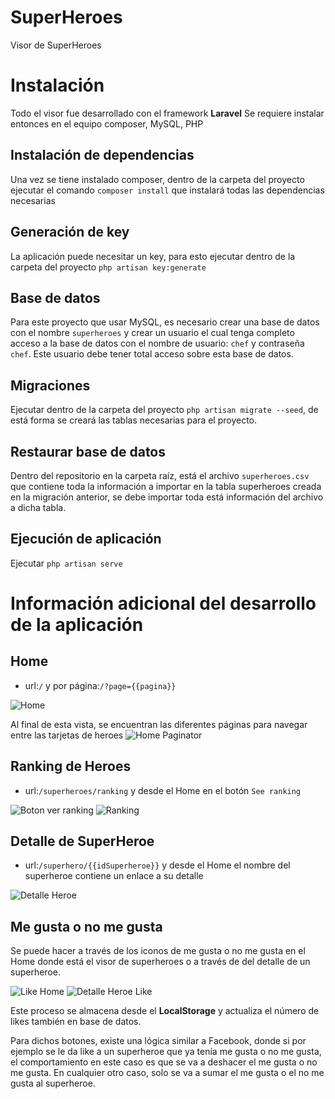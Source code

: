 # SuperHeroes
Visor de SuperHeroes

# Instalación
Todo el visor fue desarrollado con el framework **Laravel**
Se requiere instalar entonces en el equipo composer, MySQL, PHP

## Instalación de dependencias
Una vez se tiene instalado composer, dentro de la carpeta del proyecto ejecutar el comando `composer install` que instalará todas las dependencias necesarias

## Generación de key
La aplicación puede necesitar un key, para esto ejecutar dentro de la carpeta del proyecto `php artisan key:generate`

## Base de datos
Para este proyecto que usar MySQL, es necesario crear una base de datos con el nombre `superheroes` y crear un usuario el cual tenga completo acceso a la base de datos con el nombre de usuario: `chef` y contraseña `chef`. Este usuario debe tener total acceso sobre esta base de datos.

## Migraciones 
Ejecutar dentro de la carpeta del proyecto `php artisan migrate --seed`, de está forma se creará las tablas necesarias para el proyecto.

## Restaurar base de datos
Dentro del repositorio en la carpeta raíz, está el archivo `superheroes.csv` que contiene toda la información a importar en la tabla superheroes creada en la migración anterior, se debe importar toda está información del archivo a dicha tabla.

## Ejecución de aplicación
 
Ejecutar `php artisan serve`

# Información adicional del desarrollo de la aplicación

## Home
- url:`/` y por página:`/?page={{pagina}}`

![Home](imagesReadme/home.png)

Al final de esta vista, se encuentran las diferentes páginas para navegar entre las tarjetas de heroes
![Home Paginator](imagesReadme/HomePaginator.png)

## Ranking de Heroes
- url:`/superheroes/ranking` y desde el Home en el botón `See ranking` 

![Boton ver ranking](imagesReadme/botonSeeRanking.png)
![Ranking](imagesReadme/ranking.png)

## Detalle de SuperHeroe
- url:`/superhero/{{idSuperheroe}}` y desde el Home el nombre del superheroe contiene un enlace a su detalle 

![Detalle Heroe](imagesReadme/detalleHeroe.png)

## Me gusta o no me gusta

Se puede hacer a través de los iconos de me gusta o no me gusta en el Home donde está el visor de superheroes o a través de del detalle de un superheroe.

![Like Home](imagesReadme/likeHome.png)
![Detalle Heroe Like](imagesReadme/detalleHeroeLike.png)

Este proceso se almacena desde el **LocalStorage** y actualiza el número de likes también en base de datos.

Para dichos botones, existe una lógica similar a Facebook, donde si por ejemplo se le da like a un superheroe que ya tenía me gusta o no me gusta, el comportamiento en este caso es que se va a deshacer el me gusta o no me gusta. En cualquier otro caso, solo se va a sumar el me gusta o el no me gusta al superheroe.